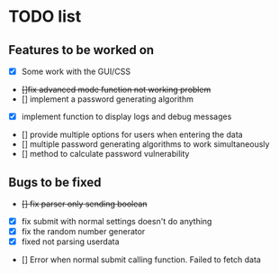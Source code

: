 # TODO list

## Features to be worked on

- [x] Some work with the GUI/CSS
- ~~[]fix advanced mode function not working problem~~
- [] implement a password generating algorithm
- [x] implement function to display logs and debug messages
- [] provide multiple options for users when entering the data
- [] multiple password generating algorithms to work simultaneously
- [] method to calculate password vulnerability

## Bugs to be fixed

- ~~[] fix parser only sending boolean~~
- [x] fix submit with normal settings doesn't do anything
- [x] fix the random number generator
- [x] fixed not parsing userdata
- [] Error when normal submit calling function. Failed to fetch data
